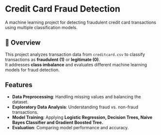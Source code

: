 # Credit Card Fraud Detection  

A machine learning project for detecting fraudulent credit card transactions using multiple classification models.  

## 📌 Overview  
This project analyzes transaction data from `creditcard.csv` to classify transactions as **fraudulent (1)** or **legitimate (0)**.  
It addresses **class imbalance** and evaluates different machine learning models for fraud detection.  

## Features  
- **Data Preprocessing**: Handling missing values and balancing the dataset.  
- **Exploratory Data Analysis**: Understanding fraud vs. non-fraud transactions.  
- **Model Training**: Applying **Logistic Regression, Decision Trees, Naive Bayes Classifier and Gradient Boosted Tree.**  
- **Evaluation**: Comparing model performance and accuracy.  
